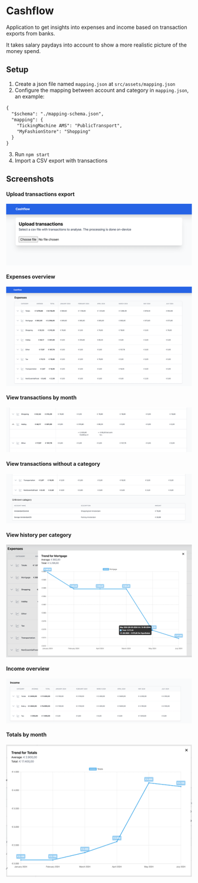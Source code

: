 # Cashflow

Application to get insights into expenses and income based on transaction exports from banks.

It takes salary paydays into account to show a more realistic picture of the money spend.

## Setup
1. Create a json file named `mapping.json` at `src/assets/mapping.json`
2. Configure the mapping between account and category in `mapping.json`, an example:
```
{
  "$schema": "./mapping-schema.json",
  "mapping": {
    "TickingMachine AMS": "PublicTransport",
    "MyFashionStore": "Shopping"
  }
}
```
3. Run `npm start`
4. Import a CSV export with transactions

## Screenshots

#### Upload transactions export
![Transactions upload](./docs/import.png)

#### Expenses overview
![Expenses Overview](./docs/expenses_overview.png)

#### View transactions by month
![Category details](./docs/category_details.png)

#### View transactions without a category
![Unknown category](./docs/unknown_category.png)

#### View history per category
![Track history expenses](./docs/track_history_expenses.png)

#### Income overview
![Income overview](./docs/income.png)

#### Totals by month
![Totals](./docs/totals.png)
